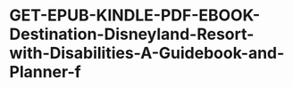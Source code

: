 # GET-EPUB-KINDLE-PDF-EBOOK-Destination-Disneyland-Resort-with-Disabilities-A-Guidebook-and-Planner-f